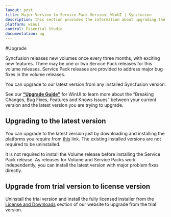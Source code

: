 ```yaml
---
layout: post
title: Major Version to Service Pack Version| WinUI | Syncfusion
description: this section provides the information about upgrading the WinUI projects from major version to service pack version
platform: winui
control: Essential Studio
documentation: ug
---
```


#Upgrade

Syncfusion releases new volumes once every three months, with exciting new features. There may be one or two Service Pack releases for this volume releases. Service Pack releases are provided to address major bug fixes in the volume releases.

You can upgrade to our latest version from any installed Syncfusion version.

See our [**“Upgrade Guide”**](https://help.syncfusion.com/upgrade-guide/winui-controls) for WinUI to learn more about the “Breaking Changes, Bug Fixes, Features and Knows Issues” between your current version and the latest version you are trying to upgrade.


## Upgrading to the latest version

You can upgrade to the latest version just by downloading and installing the platforms you require from [this](https://www.syncfusion.com/downloads/latest-version) link. The existing installed versions are not required to be uninstalled. 


It is not required to install the Volume release before installing the Service Pack release. As releases for Volume and Service Packs work independently, you can install the latest version with major problem fixes directly.


## Upgrade from trial version to license version

Uninstall the trial version and install the fully licensed installer from the [License and Downloads](https://www.syncfusion.com/account/downloads) section of our website to upgrade from the trial version.

